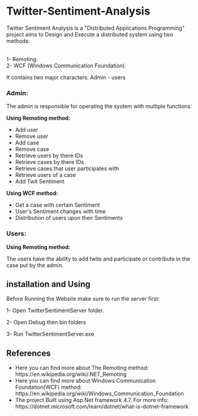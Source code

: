 # Twitter-Sentiment-Analysis
<p>
            Twitter Sentiment Analysis is a "Distributed Applications Programming" project aims to Design and Execute a distributed system using two methods:
        </p>
        <p>
            <br />
            1- Remoting.
            <br />
            2- WCF (Windows Communication Foundation).
        </p>
        <p>It contains two major characters: Admin - users</p>
        <h3>Admin:</h3> 
        <p>The admin is responsible for operating the system with multiple functions:</p>
        <b>Using Remoting method:</b>
        <ul>
            <li>Add user</li>
            <li>Remove user</li>
            <li>Add case</li>
            <li>Remove case</li>
            <li>Retrieve users by there IDs</li>
            <li>Retrieve cases by there IDs</li>
            <li>Retrieve cases that user participates with</li>
            <li>Retrieve users of a case</li>
            <li>Add Twit Sentiment</li>
        </ul>
        <b>Using WCF method:</b>
        <ul>
            <li>Get a case with certain Sentiment</li>
            <li>User's Sentiment changes with time</li>
            <li>Distribution of users upon their Sentiments</li>
         </ul>
<h3>Users:</h3>
<b>Using Remoting method:</b>
<p>The users have the ability to add twits and participate or contribute in the case put by the admin.</p>

<h2>installation and Using</h2>
<p>Before Running the Website make sure to run the server first:</p>
<p>1- Open TwitterSentimentServer folder.</p>
<p>2- Open Debug then bin folders</p>
<p>3- Run TwitterSentimentServer.exe</p>

<h2>References</h2>
<ul>
<li>Here you can find more about The Remoting method: https://en.wikipedia.org/wiki/.NET_Remoting </li>
<li>Here you can find more about Windows Communication Foundation(WCF) method: https://en.wikipedia.org/wiki/Windows_Communication_Foundation </li>
<li>The project Built using Asp.Net framework 4.7. For more info: https://dotnet.microsoft.com/learn/dotnet/what-is-dotnet-framework</li>
</ul>
